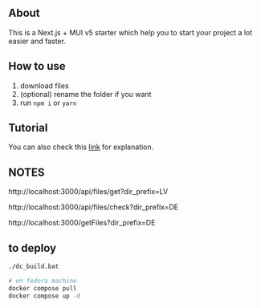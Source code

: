 ## About

This is a Next.js + MUI v5 starter which help you to start your project a lot easier and faster.

## How to use

1. download files
2. (optional) rename the folder if you want
3. run `npm i` or `yarn`

## Tutorial

You can also check this [link](https://dev.to/hajhosein/nextjs-mui-v5-tutorial-2k35) for explanation.

## NOTES

http://localhost:3000/api/files/get?dir_prefix=LV

http://localhost:3000/api/files/check?dir_prefix=DE

http://localhost:3000/getFiles?dir_prefix=DE


## to deploy

```bash
./dc_build.bat

# on fedora machine
docker compose pull
docker compose up -d
```